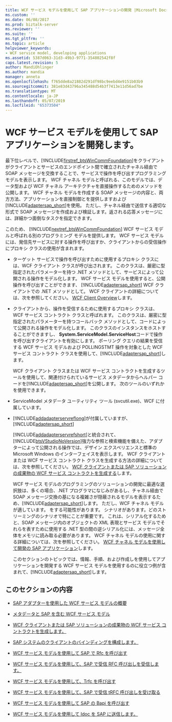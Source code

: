```yaml
---
title: WCF サービス モデルを使用して SAP アプリケーションの開発 |Microsoft Docs
ms.custom: ''
ms.date: 06/08/2017
ms.prod: biztalk-server
ms.reviewer: ''
ms.suite: ''
ms.tgt_pltfrm: ''
ms.topic: article
helpviewer_keywords:
- WCF service model, developing applications
ms.assetid: 5387d063-31d3-49b3-9771-354802542f8f
caps.latest.revision: 5
author: MandiOhlinger
ms.author: mandia
manager: anneta
ms.openlocfilehash: f765dde8a21882d291df98bc9eebd4e9151b03b9
ms.sourcegitcommit: 381e83d43796a345488d54b3f7413e11d56ad7be
ms.translationtype: MT
ms.contentlocale: ja-JP
ms.lasthandoff: 05/07/2019
ms.locfileid: "65373504"
---
```

# <a name="develop-sap-applications-using-the-wcf-service-model"></a>WCF サービス モデルを使用して SAP アプリケーションを開発します。
最下位レベルで、[!INCLUDE[firstref_btsWinCommFoundation](../../includes/firstref-btswincommfoundation-md.md)]をクライアントがクライアントとサービスのエンドポイント間で確立されたチャネル経由で SOAP メッセージを交換することで、サービスで操作を呼び出すプログラミング モデルを表示します。 WCF チャネル モデルと呼ばれる、このモデルでは、データ型および WCF チャネル アーキテクチャを直接操作するためのメソッドを公開します。 WCF チャネル モデルを作成する SOAP メッセージの内容と、両方方法、アプリケーションを直接制御とを提供しますおよび[!INCLUDE[adaptersap_short](../../includes/adaptersap-short-md.md)]を使用。 ただし、チャネル経由で送信する適切な形式で SOAP メッセージを作成および検証します。返される応答メッセージには、詳細かつ面倒なタスクを指定できます。  
  
 このため、 [!INCLUDE[nextref_btsWinCommFoundation](../../includes/nextref-btswincommfoundation-md.md)] WCF サービス モデルと呼ばれる別のプログラミング モデルを提供します。 WCF サービス モデルには、発信先サービスに対する操作を呼び出すか、クライアントからの受信操作にプロキシ クラスの使用が含まれます。  
  
- ターゲット サービスで操作を呼び出すために使用するプロキシ クラスには、WCF クライアント クラスが呼び出されます。 このクラスは、厳密に型指定されたパラメーターを持つ .NET メソッドとして、サービスによって公開される操作をモデル化します。 WCF サービス モデルを使用すると、公開操作を呼び出すことができます、 [!INCLUDE[adaptersap_short](../../includes/adaptersap-short-md.md)] WCF クライアントでの .NET メソッドとして。 WCF クライアントの詳細については、次を参照してください。 [WCF Client Overview](https://msdn.microsoft.com/library/ms735103.aspx)します。
  
- クライアントから、操作を受信するために使用するプロキシ クラスは、WCF サービス コントラクト クラスと呼ばれます。 このクラスは、厳密に型指定されたパラメーターを持つコールバック メソッドとして、コードによって公開される操作をモデル化します。 このクラスのインスタンスをホストすることができますし、 **System.ServiceModel.ServiceHost**コードで操作を呼び出すクライアントを有効にします。 ポーリング クエリの結果を受信する WCF サービス モデルおよび POLLINGSTMT 操作を対象とした WCF サービス コントラクト クラスを使用して、[!INCLUDE[adaptersap_short](../../includes/adaptersap-short-md.md)]します。  
  
  WCF クライアント クラスまたは WCF サービス コントラクトを生成するツールを使用して、関連付けられているサービス メタデータからヘルパー コードを[!INCLUDE[adaptersap_short](../../includes/adaptersap-short-md.md)]を公開します。 次のツールのいずれかを使用できます。  
  
- ServiceModel メタデータ ユーティリティ ツール (svcutil.exe)、WCF に付属しています。  
  
- [!INCLUDE[addadapterservreflong](../../includes/addadapterservreflong-md.md)]が付属していますが、 [!INCLUDE[adaptersap_short](../../includes/adaptersap-short-md.md)]  
  
  [!INCLUDE[addadapterservrefshort](../../includes/addadapterservrefshort-md.md)]と統合されて、[!INCLUDE[btsVStudioNoVersion](../../includes/btsvstudionoversion-md.md)]強力な参照と検索機能を備えた、アダプターによって公開される操作では、デザイン エクスペリエンスと標準の Microsoft Windows のインターフェイスを表示します。 WCF クライアントまたは WCF サービス コントラクト クラスを生成する方法の詳細については、次を参照してください。 [WCF クライアントまたは SAP ソリューションの成果物の WCF サービス コントラクトを生成する](../../adapters-and-accelerators/adapter-sap/generate-a-wcf-client-or-a-wcf-service-contract-for-sap-solution-artifacts.md)します。  
  
  WCF サービス モデルのプログラミングのソリューションの開発に最適な選択肢は、多くの場合、.NET プログラマになじみがあるし、チャネル経由で SOAP メッセージ交換の基になる複雑さが隠蔽されるモデルを表示するため、[!INCLUDE[adaptersap_short](../../includes/adaptersap-short-md.md)]します。 ただし、WCF チャネル モデルが適しています。 をする可能性があります。 シナリオがあります。どのストリーミングのシナリオで特にことが重要です。 これは、シリアル化するためと、SOAP メッセージ内のオブジェクトの XML 表現とサービス モデルでそれらを表すために使用する .NET 型の間の逆シリアル化には、メッセージ全体をメモリに読み取る必要があります。 WCF チャネル モデルの使用に関する詳細については、次を参照してください。 [WCF チャネル モデルを使用して開発の SAP アプリケーション](../../adapters-and-accelerators/adapter-sap/develop-sap-applications-using-the-wcf-channel-model.md)します。
  
  このセクションのトピックでは、情報、手順、および作成しを使用してアプリケーションを開発する WCF サービス モデルを使用するのに役立つ例が含まれて、[!INCLUDE[adaptersap_short](../../includes/adaptersap-short-md.md)]します。  
  
## <a name="in-this-section"></a>このセクションの内容  
  
-   [SAP アダプターを使用した WCF サービス モデルの概要](../../adapters-and-accelerators/adapter-sap/overview-of-the-wcf-service-model-with-the-sap-adapter.md)  
  
-   [メタデータと SAP を含む WCF サービス モデル](../../adapters-and-accelerators/adapter-sap/metadata-and-the-wcf-service-model-with-sap.md)  
  
-   [WCF クライアントまたは SAP ソリューションの成果物の WCF サービス コントラクトを生成します。](../../adapters-and-accelerators/adapter-sap/generate-a-wcf-client-or-a-wcf-service-contract-for-sap-solution-artifacts.md)  
  
-   [SAP システムのクライアントのバインディングを構成します。](../../adapters-and-accelerators/adapter-sap/configure-a-client-binding-for-the-sap-system.md)  
  
-   [WCF サービス モデルを使用して SAP で Rfc を呼び出す](../../adapters-and-accelerators/adapter-sap/invoke-rfcs-in-sap-using-the-wcf-service-model.md)  
  
-   [WCF サービス モデルを使用して、SAP で受信 RFC 呼び出しを受信します。](../../adapters-and-accelerators/adapter-sap/receive-inbound-rfc-calls-in-sap-using-the-wcf-service-model.md)  
  
-   [WCF サービス モデルを使用して、Trfc を呼び出す](../../adapters-and-accelerators/adapter-sap/invoke-trfcs-in-sap-using-the-wcf-service-model.md)  
  
-   [WCF サービス モデルを使用して、SAP で受信 tRFC 呼び出しを受け取る](../../adapters-and-accelerators/adapter-sap/receive-inbound-trfc-calls-in-sap-using-the-wcf-service-model.md)  
  
-   [WCF サービス モデルを使用して SAP の Bapi を呼び出す](../../adapters-and-accelerators/adapter-sap/invoke-bapis-in-sap-using-the-wcf-service-model.md)  
  
-   [WCF サービス モデルを使用して Idoc を SAP に送信します。](../../adapters-and-accelerators/adapter-sap/send-idocs-to-sap-using-the-wcf-service-model.md)